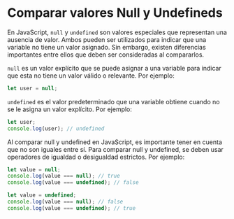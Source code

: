 # Comparar valores Null y Undefineds
En JavaScript, `null` y `undefined` son valores especiales que representan una ausencia de valor. Ambos pueden ser utilizados para indicar que una variable no tiene un valor asignado. Sin embargo, existen diferencias importantes entre ellos que deben ser consideradas al compararlos.

`null` es un valor explícito que se puede asignar a una variable para indicar que esta no tiene un valor válido o relevante. Por ejemplo:

```javascript
let user = null;
```

`undefined` es el valor predeterminado que una variable obtiene cuando no se le asigna un valor explícito. Por ejemplo:
```javascript
let user;
console.log(user); // undefined
```

Al comparar null y undefined en JavaScript, es importante tener en cuenta que no son iguales entre sí. Para comparar null y undefined, se deben usar operadores de igualdad o desigualdad estrictos. Por ejemplo:

```javascript
let value = null;
console.log(value === null); // true
console.log(value === undefined); // false
```

```javascript
let value = undefined;
console.log(value === null); // false
console.log(value === undefined); // true

```